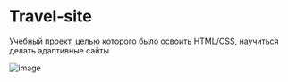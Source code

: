 # Travel-site
Учебный проект, целью которого было освоить HTML/CSS, научиться делать адаптивные сайты

![image](https://user-images.githubusercontent.com/99132950/152846311-a3ef7c76-94d1-4c77-af95-a0143ed30a3d.png)

